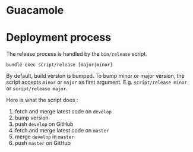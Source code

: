 Guacamole
=========

# Deployment process

The release process is handled by the `bin/release` script.

    bundle exec script/release [major|minor]

By default, build version is bumped. To bump minor or major version, the script accepts `minor` or `major` as first argument. E.g. `script/release minor` or `script/release major`.

Here is what the script does :

1. fetch and merge latest code on `develop`
2. bump version
3. push `develop` on GitHub
3. fetch and merge latest code on `master`
4. merge `develop` in `master`
5. push `master` on GitHub
